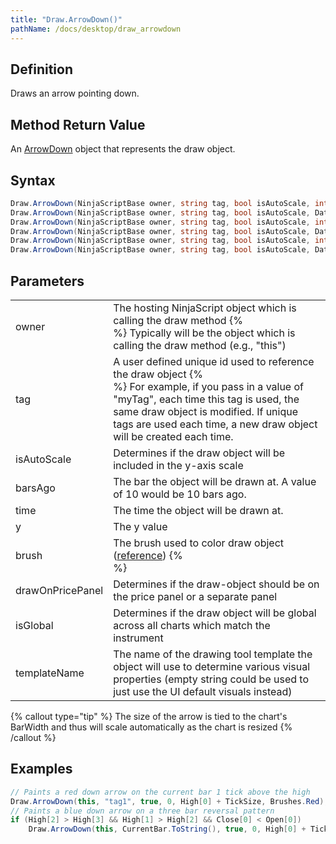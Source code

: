 ```yaml
---
title: "Draw.ArrowDown()"
pathName: /docs/desktop/draw_arrowdown
---
```


## Definition

Draws an arrow pointing down.

## Method Return Value

An [ArrowDown](/docs/desktop/arrowdown) object that represents the draw object.

## Syntax

```csharp
Draw.ArrowDown(NinjaScriptBase owner, string tag, bool isAutoScale, int barsAgo, double y, Brush brush)
Draw.ArrowDown(NinjaScriptBase owner, string tag, bool isAutoScale, DateTime time, double y, Brush brush)
Draw.ArrowDown(NinjaScriptBase owner, string tag, bool isAutoScale, int barsAgo, double y, Brush brush, bool drawOnPricePanel)
Draw.ArrowDown(NinjaScriptBase owner, string tag, bool isAutoScale, DateTime time, double y, Brush brush, bool drawOnPricePanel)
Draw.ArrowDown(NinjaScriptBase owner, string tag, bool isAutoScale, int barsAgo, double y, bool isGlobal, string templateName)
Draw.ArrowDown(NinjaScriptBase owner, string tag, bool isAutoScale, DateTime time, double y, bool isGlobal, string templateName)
```

## Parameters

|  |  |
| --- | --- |
| owner | The hosting NinjaScript object which is calling the draw method {% <br> %} Typically will be the object which is calling the draw method (e.g., "this") |
| tag | A user defined unique id used to reference the draw object {% <br> %} For example, if you pass in a value of "myTag", each time this tag is used, the same draw object is modified. If unique tags are used each time, a new draw object will be created each time. |
| isAutoScale | Determines if the draw object will be included in the y-axis scale |
| barsAgo | The bar the object will be drawn at. A value of 10 would be 10 bars ago. |
| time | The time the object will be drawn at. |
| y | The y value |
| brush | The brush used to color draw object ([reference](https://msdn.microsoft.com/en-us/library/system.windows.media.brushes%28v=vs.110%29.aspx)) {% <br> %}  |
| drawOnPricePanel | Determines if the draw-object should be on the price panel or a separate panel |
| isGlobal | Determines if the draw object will be global across all charts which match the instrument |
| templateName | The name of the drawing tool template the object will use to determine various visual properties (empty string could be used to just use the UI default visuals instead) |

{% callout type="tip" %}
The size of the arrow is tied to the chart's BarWidth and thus will scale automatically as the chart is resized
{% /callout %}

## Examples

```csharp
// Paints a red down arrow on the current bar 1 tick above the high
Draw.ArrowDown(this, "tag1", true, 0, High[0] + TickSize, Brushes.Red);
// Paints a blue down arrow on a three bar reversal pattern
if (High[2] > High[3] && High[1] > High[2] && Close[0] < Open[0])
    Draw.ArrowDown(this, CurrentBar.ToString(), true, 0, High[0] + TickSize, Brushes.Blue);
```
